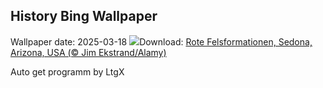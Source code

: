 ## History Bing Wallpaper
Wallpaper date: 2025-03-18
![](https://www.bing.com/th?id=OHR.SedonaSpring_DE-DE6616608162_UHD.jpg&w=1000)Download: [Rote Felsformationen, Sedona, Arizona, USA (© Jim Ekstrand/Alamy)](https://www.bing.com/th?id=OHR.SedonaSpring_DE-DE6616608162_UHD.jpg)

Auto get programm by LtgX
